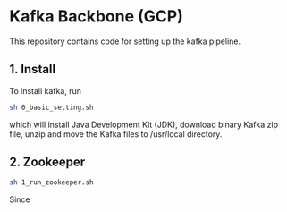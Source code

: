 # Kafka Backbone (GCP)
This repository contains code for setting up the kafka pipeline.

## 1. Install
To install kafka, run

```bash
sh 0_basic_setting.sh
```

which will install Java Development Kit (JDK), download binary Kafka zip file, unzip and move the Kafka files to /usr/local directory.

## 2. Zookeeper

```bash
sh 1_run_zookeeper.sh
```

Since  